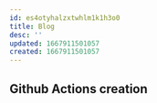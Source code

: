 ```yaml
---
id: es4otyhalzxtwhlm1k1h3o0
title: Blog
desc: ''
updated: 1667911501057
created: 1667911501057
---
```


## Github Actions creation